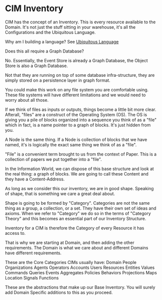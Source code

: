 # CIM Inventory
CIM has the concept of an Inventory.
This is every resource available to the Domain.
It's not just the stuff sitting in your warehouse, it's all the Configurations and the Ubiquitous Language.

Why am I building a language? See [Ubiquitous Language](./UbiquitousLanguage.md)

Does this all require a Graph Database?

No. Essentially, the Event Store is already a Graph Database, the Object Store is also a Graph Database.

Not that they are running on top of some database infra-structure, they are simply stored on a persistence layer in graph format.

You could make this work on any file system you are comfortable using.  These file systems will have different limitations and we would need to worry about all those.

If we think of files as inputs or outputs, things become a little bit more clear.  Afterall, "files" are a construct of the Operating System (OS). The OS is giving you a pile of blocks organized into a sequence you think of as a "file" which in fact, is a name pointer to a graph of blocks. It's just hidden from you.

A Node is the same thing. If a Node is collection of blocks that we have named, it's is logically the exact same thing we think of as a "file".

"File" is a convenient term brought to us from the context of Paper. This is a collection of papers we put together into a "file".

In the Information World, we can dispose of this base structure and look at the real thing: a graph of blocks. We are going to call these Content and they have a Content-Address.

As long as we consider this our inventory, we are in good shape. Speaking of shape, that is something we care a great deal about.

Shape is going to be formed by "Category". Categories are not the same thing as a group, a collection, or a set. They have their own set of ideas and axioms. When we refer to "Category" we do so in the terms of "Category Theory" and this becomes an essential part of our Inventory Structure.

Inventory for a CIM is therefore the Category of every Resource it has access to.

That is why we are starting at Domain, and then adding the other requirements. The Domain is what we care about and different Domains have different requirements.

These are the Core Categories CIMs usually have:
  Domain
  People
  Organizations
  Agents
  Operators
  Accounts
  Users
  Resources
  Entities
  Values
  Commands
  Queries
  Events
  Aggregates
  Policies
  Behaviors
  Projections
  Maps
  Location
  Signals
  Functions

These are the abstractions that make up our Base Inventory.
You will surely add Domain Specific additions to this as you proceed.